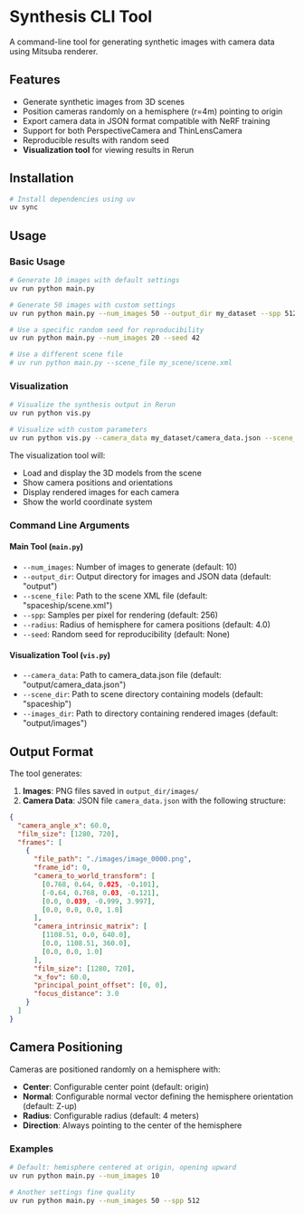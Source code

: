 # Synthesis CLI Tool

A command-line tool for generating synthetic images with camera data using Mitsuba renderer.

## Features

- Generate synthetic images from 3D scenes
- Position cameras randomly on a hemisphere (r=4m) pointing to origin
- Export camera data in JSON format compatible with NeRF training
- Support for both PerspectiveCamera and ThinLensCamera
- Reproducible results with random seed
- **Visualization tool** for viewing results in Rerun

## Installation

```bash
# Install dependencies using uv
uv sync
```

## Usage

### Basic Usage

```bash
# Generate 10 images with default settings
uv run python main.py

# Generate 50 images with custom settings
uv run python main.py --num_images 50 --output_dir my_dataset --spp 512 --radius 2.5

# Use a specific random seed for reproducibility
uv run python main.py --num_images 20 --seed 42

# Use a different scene file
# uv run python main.py --scene_file my_scene/scene.xml
```

### Visualization

```bash
# Visualize the synthesis output in Rerun
uv run python vis.py

# Visualize with custom parameters
uv run python vis.py --camera_data my_dataset/camera_data.json --scene_dir my_scene
```

The visualization tool will:

- Load and display the 3D models from the scene
- Show camera positions and orientations
- Display rendered images for each camera
- Show the world coordinate system

### Command Line Arguments

#### Main Tool (`main.py`)

- `--num_images`: Number of images to generate (default: 10)
- `--output_dir`: Output directory for images and JSON data (default: "output")
- `--scene_file`: Path to the scene XML file (default: "spaceship/scene.xml")
- `--spp`: Samples per pixel for rendering (default: 256)
- `--radius`: Radius of hemisphere for camera positions (default: 4.0)
- `--seed`: Random seed for reproducibility (default: None)

#### Visualization Tool (`vis.py`)

- `--camera_data`: Path to camera_data.json file (default: "output/camera_data.json")
- `--scene_dir`: Path to scene directory containing models (default: "spaceship")
- `--images_dir`: Path to directory containing rendered images (default: "output/images")

## Output Format

The tool generates:

1. **Images**: PNG files saved in `output_dir/images/`
2. **Camera Data**: JSON file `camera_data.json` with the following structure:

```json
{
  "camera_angle_x": 60.0,
  "film_size": [1280, 720],
  "frames": [
    {
      "file_path": "./images/image_0000.png",
      "frame_id": 0,
      "camera_to_world_transform": [
        [0.768, 0.64, 0.025, -0.101],
        [-0.64, 0.768, 0.03, -0.121],
        [0.0, 0.039, -0.999, 3.997],
        [0.0, 0.0, 0.0, 1.0]
      ],
      "camera_intrinsic_matrix": [
        [1108.51, 0.0, 640.0],
        [0.0, 1108.51, 360.0],
        [0.0, 0.0, 1.0]
      ],
      "film_size": [1280, 720],
      "x_fov": 60.0,
      "principal_point_offset": [0, 0],
      "focus_distance": 3.0
    }
  ]
}
```

## Camera Positioning

Cameras are positioned randomly on a hemisphere with:

- **Center**: Configurable center point (default: origin)
- **Normal**: Configurable normal vector defining the hemisphere orientation (default: Z-up)
- **Radius**: Configurable radius (default: 4 meters)
- **Direction**: Always pointing to the center of the hemisphere

### Examples

```bash
# Default: hemisphere centered at origin, opening upward
uv run python main.py --num_images 10

# Another settings fine quality
uv run python main.py --num_images 50 --spp 512

```
